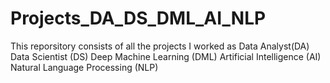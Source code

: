 # Projects_DA_DS_DML_AI_NLP
This reporsitory consists of all the projects I worked as 
Data Analyst(DA)
Data Scientist (DS)
Deep Machine Learning (DML)
Artificial Intelligence (AI)
Natural Language Processing (NLP)
